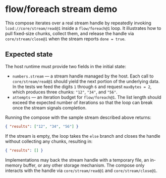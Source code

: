# flow/foreach stream demo

This compose iterates over a real stream handle by repeatedly invoking
`lcod://core/stream/read@1` inside a `flow/foreach@1` loop. It illustrates how
to pull fixed-size chunks, collect them, and release the handle via
`core/stream/close@1` when the stream reports `done = true`.

## Expected state

The host runtime must provide two fields in the initial state:

- `numbers.stream` — a stream handle managed by the host. Each call to
  `core/stream/read@1` should yield the next portion of the underlying data. In
  the tests we feed the digits `1` through `6` and request `maxBytes = 2`, which
  produces three chunks: `"12"`, `"34"`, and `"56"`.
- `attempts` — an iteration budget for `flow/foreach@1`. The list length should
  exceed the expected number of iterations so that the loop can break once the
  stream signals completion.

Running the compose with the sample stream described above returns:

```json
{ "results": ["12", "34", "56"] }
```

If the stream is empty, the loop takes the `else` branch and closes the handle
without collecting any chunks, resulting in:

```json
{ "results": [] }
```

Implementations may back the stream handle with a temporary file, an in-memory
buffer, or any other storage mechanism. The compose only interacts with the
handle via `core/stream/read@1` and `core/stream/close@1`.

